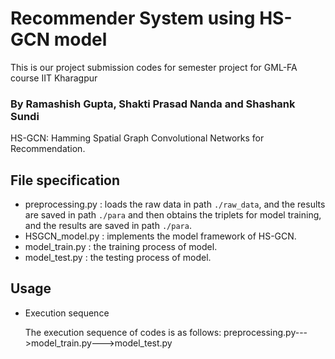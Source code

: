 # Recommender System using HS-GCN model
This is our project submission codes for semester project for GML-FA course IIT Kharagpur
### By Ramashish Gupta, Shakti Prasad Nanda and Shashank Sundi

HS-GCN: Hamming Spatial Graph Convolutional Networks for Recommendation.

## File specification
* preprocessing.py : loads the raw data in path `./raw_data`, and the results are saved in path `./para` and then obtains the triplets for model training, and the results are saved in path `./para`.
* HSGCN_model.py : implements the model framework of HS-GCN.
* model_train.py : the training process of model.
* model_test.py : the testing process of model.

## Usage
* Execution sequence

  The execution sequence of codes is as follows: preprocessing.py--->model_train.py--->model_test.py
